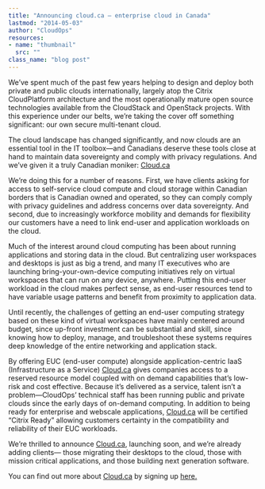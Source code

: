 ```yaml
---
title: "Announcing cloud.ca – enterprise cloud in Canada"
lastmod: "2014-05-03"
author: "CloudOps"
resources:
- name: "thumbnail"
  src: ""
class_name: "blog post"
---
```


<p dir="ltr">We’ve spent much of the past few years helping to design and deploy both private and public clouds internationally, largely atop the Citrix CloudPlatform architecture and the most operationally mature open source technologies available from the CloudStack and OpenStack projects. With this experience under our belts, we’re taking the cover off something significant: our own secure multi-tenant cloud.</p>

<p dir="ltr">The cloud landscape has changed significantly, and now clouds are an essential tool in the IT toolbox—and Canadians deserve these tools close at hand to maintain data sovereignty and comply with privacy regulations. And we’ve given it a truly Canadian moniker: <a href="http://cloud.ca/">Cloud.ca</a></p>

<p dir="ltr">We’re doing this for a number of reasons. First, we have clients asking for access to self-service cloud compute and cloud storage within Canadian borders that is Canadian owned and operated, so they can comply comply with privacy guidelines and address concerns over data sovereignty. And second, due to increasingly workforce mobility and demands for flexibility our customers have a need to link end-user and application workloads on the cloud.</p>

<p dir="ltr">Much of the interest around cloud computing has been about running applications and storing data in the cloud. But centralizing user workspaces and desktops is just as big a trend, and many IT executives who are launching bring-your-own-device computing initiatives rely on virtual workspaces that can run on any device, anywhere. Putting this end-user workload in the cloud makes perfect sense, as end-user resources tend to have variable usage patterns and benefit from proximity to application data.</p>

<p dir="ltr">Until recently, the challenges of getting an end-user computing strategy based on these kind of virtual workspaces have mainly centered around budget, since up-front investment can be substantial and skill, since knowing how to deploy, manage, and troubleshoot these systems requires deep knowledge of the entire networking and application stack.</p>

<p dir="ltr">By offering EUC (end-user compute) alongside application-centric IaaS (Infrastructure as a Service) <a href="http://www.cloud.ca/">Cloud.ca</a> gives companies access to a reserved resource model coupled with on demand capabilities that’s low-risk and cost effective. Because it’s delivered as a service, talent isn’t a problem—CloudOps’ technical staff has been running public and private clouds since the early days of on-demand computing. In addition to being ready for enterprise and webscale applications, <a href="http://cloud.ca">Cloud.ca</a> will be certified “Citrix Ready” allowing customers certainty in the compatibility and reliability of their EUC workloads.</p>

<p dir="ltr">We’re thrilled to announce <a href="http://www.cloud.ca/">Cloud.ca</a>, launching soon, and we’re already adding clients— those migrating their desktops to the cloud, those with mission critical applications, and those building next generation software.</p>

<p dir="ltr">You can find out more about <a href="http://www.cloud.ca/">Cloud.ca</a> by signing up <a href="http://www.cloud.ca/">here.</a></p>